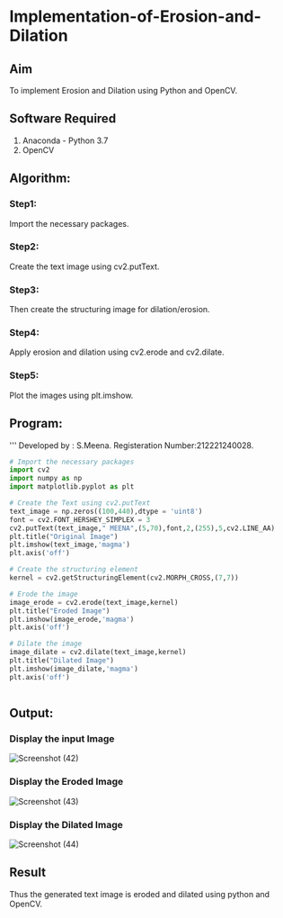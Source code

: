 # Implementation-of-Erosion-and-Dilation
## Aim
To implement Erosion and Dilation using Python and OpenCV.
## Software Required
1. Anaconda - Python 3.7
2. OpenCV
## Algorithm:
### Step1:
Import the necessary packages.

### Step2:
Create the text image using cv2.putText.

### Step3:
Then create the structuring image for dilation/erosion.

### Step4:
Apply erosion and dilation using cv2.erode and cv2.dilate.

### Step5:
Plot the images using plt.imshow.

 
## Program:
'''
Developed by : S.Meena.
Registeration Number:212221240028.

``` Python
# Import the necessary packages
import cv2
import numpy as np
import matplotlib.pyplot as plt

# Create the Text using cv2.putText
text_image = np.zeros((100,440),dtype = 'uint8')
font = cv2.FONT_HERSHEY_SIMPLEX = 3
cv2.putText(text_image," MEENA",(5,70),font,2,(255),5,cv2.LINE_AA)
plt.title("Original Image")
plt.imshow(text_image,'magma')
plt.axis('off')

# Create the structuring element
kernel = cv2.getStructuringElement(cv2.MORPH_CROSS,(7,7))

# Erode the image
image_erode = cv2.erode(text_image,kernel)
plt.title("Eroded Image")
plt.imshow(image_erode,'magma')
plt.axis('off')

# Dilate the image
image_dilate = cv2.dilate(text_image,kernel)
plt.title("Dilated Image")
plt.imshow(image_dilate,'magma')
plt.axis('off')



```
## Output:

### Display the input Image
![Screenshot (42)](https://user-images.githubusercontent.com/94677128/169796528-0b4b4b6d-6b9c-4763-92b1-45689ad4fa3d.png)

### Display the Eroded Image
![Screenshot (43)](https://user-images.githubusercontent.com/94677128/169796899-d9b76364-4be0-47c4-9f7c-90edbf2b58f7.png)

### Display the Dilated Image
![Screenshot (44)](https://user-images.githubusercontent.com/94677128/169797189-a606a18c-df1c-4c9f-a7f0-b996a5f15af4.png)



## Result
Thus the generated text image is eroded and dilated using python and OpenCV.

